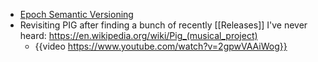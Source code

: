 - [Epoch Semantic Versioning](https://antfu.me/posts/epoch-semver)
- Revisiting PIG after finding a bunch of recently [[Releases]] I've never heard: https://en.wikipedia.org/wiki/Pig_(musical_project)
	- {{video https://www.youtube.com/watch?v=2gpwVAAiWog}}